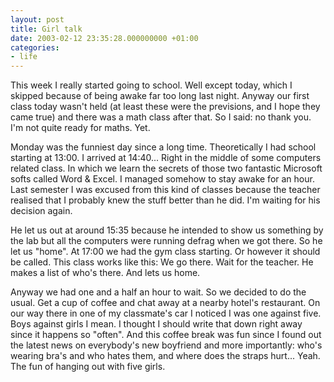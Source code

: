 ```yaml
---
layout: post
title: Girl talk
date: 2003-02-12 23:35:28.000000000 +01:00
categories:
- life
---
```

This week I really started going to school. Well except today, which I skipped because of being awake far too long last night. Anyway our first class today wasn't held (at least these were the previsions, and I hope they came true) and there was a math class after that. So I said: no thank you. I'm not quite ready for maths. Yet.

Monday was the funniest day since a long time. Theoretically I had school starting at 13:00. I arrived at 14:40... Right in the middle of some computers related class. In which we learn the secrets of those two fantastic Microsoft softs called Word & Excel. I managed somehow to stay awake for an hour. Last semester I was excused from this kind of classes because the teacher realised that I probably knew the stuff better than he did. I'm waiting for his decision again.

He let us out at around 15:35 because he intended to show us something by the lab but all the computers were running defrag when we got there. So he let us "home". At 17:00 we had the gym class starting. Or however it should be called. This class works like this: We go there. Wait for the teacher. He makes a list of who's there. And lets us home.

Anyway we had one and a half an hour to wait. So we decided to do the usual. Get a cup of coffee and chat away at a nearby hotel's restaurant. On our way there in one of my classmate's car I noticed I was one against five. Boys against girls I mean. I thought I should write that down right away since it happens so "often". And this coffee break was fun since I found out the latest news on everybody's new boyfriend and more importantly: who's wearing bra's and who hates them, and where does the straps hurt... Yeah. The fun of hanging out with five girls.
